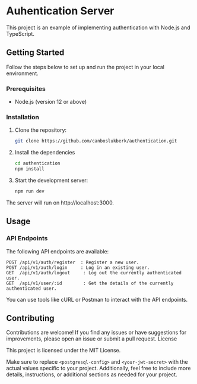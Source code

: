 # Auhentication Server

This project is an example of implementing authentication with Node.js and TypeScript.

## Getting Started

Follow the steps below to set up and run the project in your local environment.

### Prerequisites

- Node.js (version 12 or above)

### Installation

1. Clone the repository:

    ```bash 
    git clone https://github.com/canboslukberk/authentication.git
    ```

2. Install the dependencies
    
    ``` bash
    cd authentication
    npm install
    ```
3. Start the development server:
    
    ``` bash
    npm run dev
    ```
The server will run on http://localhost:3000.



## Usage
### API Endpoints

The following API endpoints are available:

    POST /api/v1/auth/register  : Register a new user.
    POST /api/v1/auth/login     : Log in an existing user.
    GET  /api/v1/auth/logout     : Log out the currently authenticated user.
    GET  /api/v1/user/:id        : Get the details of the currently authenticated user.    

You can use tools like cURL or Postman to interact with the API endpoints.

## Contributing

Contributions are welcome! If you find any issues or have suggestions for improvements, please open an issue or submit a pull request.
License

This project is licensed under the MIT License.

Make sure to replace `<postgresql-config>` and `<your-jwt-secret>` with the actual values specific to your project. Additionally, feel free to include more details, instructions, or additional sections as needed for your project.
